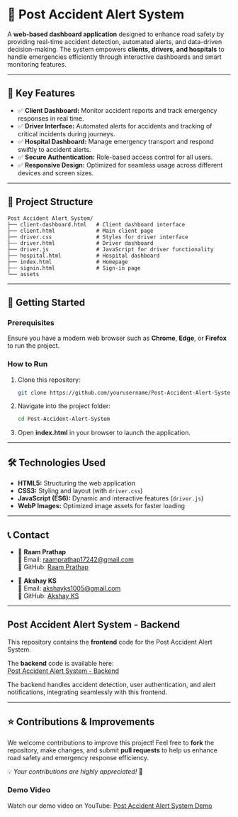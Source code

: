 # 🚗 **Post Accident Alert System**  

A **web-based dashboard application** designed to enhance road safety by providing real-time accident detection, automated alerts, and data-driven decision-making. The system empowers **clients, drivers, and hospitals** to handle emergencies efficiently through interactive dashboards and smart monitoring features.

---

## 📌 **Key Features**

- ✅ **Client Dashboard:** Monitor accident reports and track emergency responses in real time.  
- ✅ **Driver Interface:** Automated alerts for accidents and tracking of critical incidents during journeys.  
- ✅ **Hospital Dashboard:** Manage emergency transport and respond swiftly to accident alerts.  
- ✅ **Secure Authentication:** Role-based access control for all users.  
- ✅ **Responsive Design:** Optimized for seamless usage across different devices and screen sizes.  

---

## 📂 **Project Structure**

```
Post Accident Alert System/
├── client-dashboard.html   # Client dashboard interface
├── client.html             # Main client page
├── driver.css              # Styles for driver interface
├── driver.html             # Driver dashboard
├── driver.js               # JavaScript for driver functionality
├── hospital.html           # Hospital dashboard
├── index.html              # Homepage
├── signin.html             # Sign-in page
└── assets
```

---

## 🚀 **Getting Started**

### **Prerequisites**  
Ensure you have a modern web browser such as **Chrome**, **Edge**, or **Firefox** to run the project.

### **How to Run**
1. Clone this repository:  

   ```bash
   git clone https://github.com/yourusername/Post-Accident-Alert-System.git
   ```  

2. Navigate into the project folder:  

   ```bash
   cd Post-Accident-Alert-System
   ```  

3. Open **index.html** in your browser to launch the application.

---

## 🛠 **Technologies Used**

- **HTML5:** Structuring the web application  
- **CSS3:** Styling and layout (with `driver.css`)  
- **JavaScript (ES6):** Dynamic and interactive features (`driver.js`)  
- **WebP Images:** Optimized image assets for faster loading  

---

## 📞 **Contact**

- 👤 **Raam Prathap**  
  📧 Email: [raamprathap17242@gmail.com](mailto:raamprathap17242@gmail.com)  
  🔗 GitHub: [Raam Prathap](https://github.com/Raamprathap)  

- 👤 **Akshay KS**  
  📧 Email: [akshayks1005@gmail.com](mailto:akshayks1005@gmail.com)  
  🔗 GitHub: [Akshay KS](https://github.com/akshayks13)  

---
## Post Accident Alert System - Backend  

This repository contains the **frontend** code for the Post Accident Alert System.  

The **backend** code is available here:  
[Post Accident Alert System - Backend](https://github.com/Raamprathap/Post-Accident-Alert-System-Backend)  

The backend handles accident detection, user authentication, and alert notifications, integrating seamlessly with this frontend.

---

## ⭐ **Contributions & Improvements**  

We welcome contributions to improve this project! Feel free to **fork** the repository, make changes, and submit **pull requests** to help us enhance road safety and emergency response efficiency.  

💡 *Your contributions are highly appreciated!* 🚀  

### Demo Video
Watch our demo video on YouTube: [Post Accident Alert System Demo](https://drive.google.com/file/d/1Tzeq6simlTILJcOodSM1JiZsNi3x_R4g/view?usp=drive_link)
